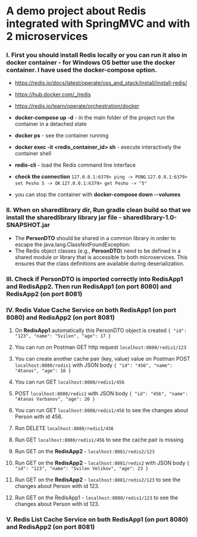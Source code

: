 # A demo project about Redis integrated with SpringMVC and with 2 microservices 

### I. First you should install Redis locally or you can run it also in docker container - for Windows OS better use the docker container. I have used the docker-compose option.
- https://redis.io/docs/latest/operate/oss_and_stack/install/install-redis/
- https://hub.docker.com/_/redis
- https://redis.io/learn/operate/orchestration/docker

- **docker-compose up -d**  - in the main folder of the project run the container in a detached state
- **docker ps** - see the container running
- **docker exec -it <redis_container_id> sh** - execute interactively the container shell
- **redis-cli** - load the Redis command line interface
- **check the connection**
`127.0.0.1:6379> ping -> PONG`
`127.0.0.1:6379> set Pesho 5 -> OK`
`127.0.0.1:6379> get Pesho -> "5"`
- you can stop the container with **docker-compose down --volumes**


### II. When on sharedlibrary dir, Run **gradle clean build** so that we install the sharedlibrary library jar file - **sharedlibrary-1.0-SNAPSHOT.jar**
- The **PersonDTO** should be shared in a common library in order to escape the java.lang.ClassNotFoundException:
- The Redis object classes (e.g., **PersonDTO**) need to be defined in a shared module or library that is accessible to both microservices. This ensures that the class definitions are available during deserialization.


### III. Check if PersonDTO is imported correctly into RedisApp1 and RedisApp2. Then run RedisApp1 (on port 8080) and RedisApp2 (on port 8081)


### IV. Redis Value Cache Service on both RedisApp1 (on port 8080) and RedisApp2 (on port 8081)
1. On **RedisApp1** automatically this PersonDTO object is created 
`{
"id": "123",
"name": "Svilen",
"age": 17
}`
2. You can run on Postman GET http request `localhost:8080/redis1/123`


3. You can create another cache pair (key, value) value on Postman POST `localhost:8080/redis1` with JSON body
`{
"id": "456",
"name": "Atanas",
"age": 16
}`
4. You can run GET `localhost:8080/redis1/456`


5. POST `localhost:8080/redis1` with JSON body
`{
"id": "456",
"name": "Atanas Varbanov",
"age": 20
}`
6. You can run GET `localhost:8080/redis1/456` to see the changes about Person with id 456.


7. Run DELETE `localhost:8080/redis1/456`
8. Run GET `localhost:8080/redis1/456` to see the cache pair is missing


9. Run GET on the **RedisApp2** - `localhost:8081/redis2/123`

10. Run GET on the **RedisApp2** - `localhost:8081/redis2` with JSON body
 `{
 "id": "123",
 "name": "Svilen Velikov",
 "age": 23
 }`
11. Run GET on the **RedisApp2** - `localhost:8081/redis2/123` to see the changes about Person with id 123. 
12. Run GET on the RedisApp1 - `localhost:8080/redis1/123` to see the changes about Person with id 123.


### V. Redis List Cache Service on both RedisApp1 (on port 8080) and RedisApp2 (on port 8081)